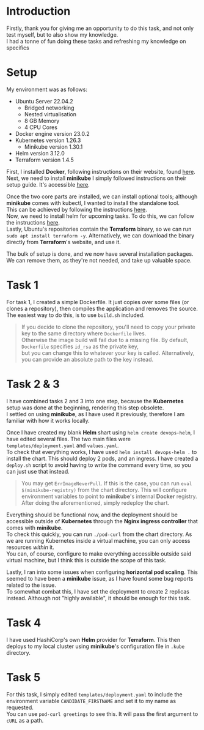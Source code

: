 # Introduction
Firstly, thank you for giving me an opportunity to do this task, and not only test myself, but to also show my knowledge.  
I had a tonne of fun doing these tasks and refreshing my knowledge on specifics

# Setup
My environment was as follows:  
* Ubuntu Server 22.04.2
  * Bridged networking
  * Nested virtualisation
  * 8 GB Memory
  * 4 CPU Cores
* Docker engine version 23.0.2
* Kubernetes version 1.26.3
  * Minikube version 1.30.1
* Helm version 3.12.0
* Terraform version 1.4.5
  
First, I installed **Docker**, following instructions on their website, found [here](https://docs.docker.com/engine/install/ubuntu/).  
Next, we need to install **minikube** I simply followed instructions on their setup guide. It's accessible [here](https://minikube.sigs.k8s.io/docs/start/).  
  
Once the two core parts are installed, we can install optional tools; although **minikube** comes with kubectl, I wanted to install the standalone tool.  
This can be achieved by following the instructions [here](https://kubernetes.io/docs/tasks/tools/install-kubectl-linux/).  
Now, we need to install helm for upcoming tasks. To do this, we can follow the instructions [here](https://helm.sh/docs/intro/install/).  
Lastly, Ubuntu's repositories contain the **Terraform** binary, so we can run `sudo apt install terraform -y`. Alternatively, we can download the binary 
directly from **Terraform**'s website, and use it.
  
The bulk of setup is done, and we now have several installation packages. We can remove them, as they're not needed, and take up valuable space.

# Task 1
For task 1, I created a simple Dockerfile. It just copies over some files (or clones a repository), then compiles the application and removes the source.  
The easiest way to do this, is to use `build.sh` included.
> If you decide to clone the repository, you'll need to copy your private key to the same directory where `Dockerfile` lives.  
> Otherwise the image build will fail due to a missing file. By default, `Dockerfile` specifies `id_rsa` as the private key,  
> but you can change this to whatever your key is called. Alternatively, you can provide an absolute path to the key instead.

# Task 2 & 3
I have combined tasks 2 and 3 into one step, because the **Kubernetes** setup was done at the beginning, rendering this step obsolete.  
I settled on using **minikube**, as I have used it previously, therefore I am familiar with how it works locally.  
  
Once I have created my blank **Helm** shart using `helm create devops-helm`, I have edited several files. The two main files were `templates/deployment.yaml` and `values.yaml`.  
To check that everything works, I have used `helm install devops-helm .` to install the chart. This should deploy 2 pods, and an ingress. I have created a `deploy.sh` script to avoid having to write the command every time, so you can just use that instead.  
> You may get `ErrImageNeverPull`. If this is the case, you can run `eval $(minikube-registry)` from the chart directory. This will configure environment variables to point to **minikube**'s internal **Docker** registry.  
> After doing the aforementioned, simply redeploy the chart.  
  
Everything should be functional now, and the deployment should be accessible outside of **Kubernetes** through the **Nginx ingress controller** that comes with **minikube**.  
To check this quickly, you can run `./pod-curl` from the chart directory. As we are running Kubernetes inside a virtual machine, you can only access resources _within_ it.  
You can, of course, configure to make everything accessible outside said virtual machine, but I think this is outside the scope of this task.  
  
Lastly, I ran into some issues when configuring **horizontal pod scaling**. This seemed to have been a **minikube** issue, as I have found some bug reports related to the issue.  
To somewhat combat this, I have set the deployment to create 2 replicas instead. Although not "highly available", it should be enough for this task.  

# Task 4
I have used HashiCorp's own **Helm** provider for **Terraform**. This then deploys to my local cluster using **minikube**'s configuration file in `.kube` directory.

# Task 5
For this task, I simply edited `templates/deployment.yaml` to include the environment variable `CANDIDATE_FIRSTNAME` and set it to my name as requested.  
You can use `pod-curl greetings` to see this. It will pass the first argument to `cURL` as a path.